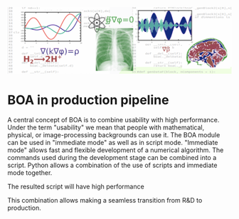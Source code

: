 ![Service](pics/drawingS.png)
# BOA in production pipeline

A central concept of BOA is to combine usability with high performance. 
Under the term "usability" we mean that people with mathematical, physical, or image-processing backgrounds can use it. The BOA module can be used in "immediate mode" as well as in script mode. "Immediate mode" allows fast and flexible development of a numerical algorithm. The commands used during the development stage can be combined into a script. Python allows a combination of the use of scripts and immediate mode together. 

The resulted script will have high performance 

This combination allows making a seamless transition from R&D to production.



